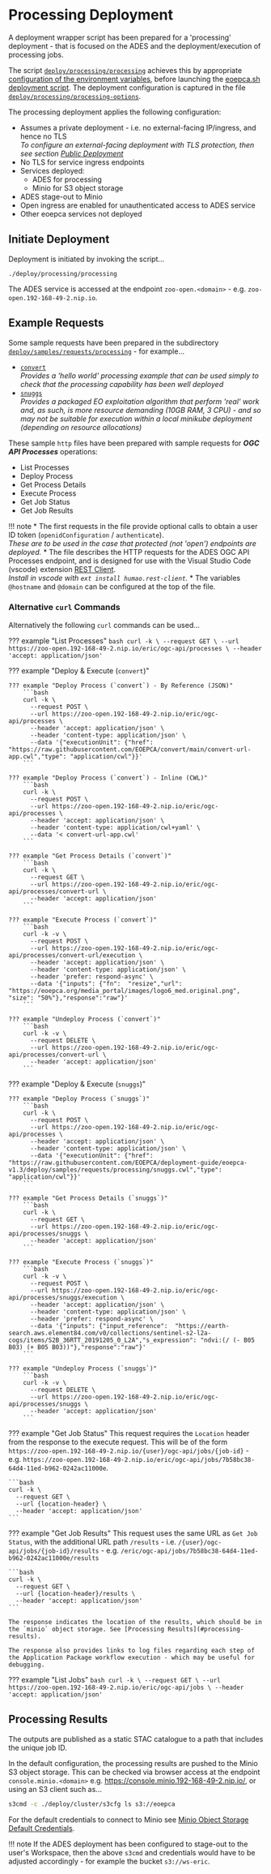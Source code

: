 # Processing Deployment

A deployment wrapper script has been prepared for a 'processing' deployment - that is focused on the ADES and the deployment/execution of processing jobs.

The script [`deploy/processing/processing`](https://github.com/EOEPCA/deployment-guide/blob/eoepca-v1.3/deploy/processing/processing) achieves this by appropriate [configuration of the environment variables](scripted-deployment.md#environment-variables), before launching the [eoepca.sh deployment script](scripted-deployment.md#command-line-arguments). The deployment configuration is captured in the file [`deploy/processing/processing-options`](https://github.com/EOEPCA/deployment-guide/blob/eoepca-v1.3/deploy/processing/processing-options).

The processing deployment applies the following configuration:

* Assumes a private deployment - i.e. no external-facing IP/ingress, and hence no TLS<br>
  _To configure an external-facing deployment with TLS protection, then see section [Public Deployment](scripted-deployment.md#public-deployment)_
* No TLS for service ingress endpoints
* Services deployed:
    * ADES for processing
    * Minio for S3 object storage
* ADES stage-out to Minio
* Open ingress are enabled for unauthenticated access to ADES service
* Other eoepca services not deployed

## Initiate Deployment

Deployment is initiated by invoking the script...

```
./deploy/processing/processing
```

The ADES service is accessed at the endpoint `zoo-open.<domain>` - e.g. `zoo-open.192-168-49-2.nip.io`.

## Example Requests

Some sample requests have been prepared in the subdirectory [`deploy/samples/requests/processing`](https://github.com/EOEPCA/deployment-guide/tree/eoepca-v1.3/deploy/samples/requests/processing) - for example...

* [`convert`](https://github.com/EOEPCA/deployment-guide/blob/eoepca-v1.3/deploy/samples/requests/processing/convert-url.http)<br>
  _Provides a 'hello world' processing example that can be used simply to check that the processing capability has been well deployed_
* [`snuggs`](https://github.com/EOEPCA/deployment-guide/blob/eoepca-v1.3/deploy/samples/requests/processing/snuggs.http)<br>
  _Provides a packaged EO exploitation algorithm that perform 'real' work and, as such, is more resource demanding (10GB RAM, 3 CPU) - and so may not be suitable for execution within a local minikube deployment (depending on resource allocations)_

These sample `http` files have been prepared with sample requests for **_OGC API Processes_** operations:

* List Processes
* Deploy Process
* Get Process Details
* Execute Process
* Get Job Status
* Get Job Results

!!! note
    * The first requests in the file provide optional calls to obtain a user ID token (`openidConfiguration` / `authenticate`).<br>
      _These are to be used in the case that protected (not 'open') endpoints are deployed._
    * The file describes the HTTP requests for the ADES OGC API Processes endpoint, and is designed for use with the Visual Studio Code (vscode) extension [REST Client](https://marketplace.visualstudio.com/items?itemName=humao.rest-client).<br>
      _Install in vscode with `ext install humao.rest-client`._
    * The variables `@hostname` and `@domain` can be configured at the top of the file.
  
### Alternative `curl` Commands

Alternatively the following `curl` commands can be used...

??? example "List Processes"
    ```bash
    curl -k \
      --request GET \
      --url https://zoo-open.192-168-49-2.nip.io/eric/ogc-api/processes \
      --header 'accept: application/json'
    ```

??? example "Deploy & Execute (`convert`)"

    ??? example "Deploy Process (`convert`) - By Reference (JSON)"
        ```bash
        curl -k \
          --request POST \
          --url https://zoo-open.192-168-49-2.nip.io/eric/ogc-api/processes \
          --header 'accept: application/json' \
          --header 'content-type: application/json' \
          --data '{"executionUnit": {"href": "https://raw.githubusercontent.com/EOEPCA/convert/main/convert-url-app.cwl","type": "application/cwl"}}'
        ```

    ??? example "Deploy Process (`convert`) - Inline (CWL)"
        ```bash
        curl -k \
          --request POST \
          --url https://zoo-open.192-168-49-2.nip.io/eric/ogc-api/processes \
          --header 'accept: application/json' \
          --header 'content-type: application/cwl+yaml' \
          --data '< convert-url-app.cwl'
        ```

    ??? example "Get Process Details (`convert`)"
        ```bash
        curl -k \
          --request GET \
          --url https://zoo-open.192-168-49-2.nip.io/eric/ogc-api/processes/convert-url \
          --header 'accept: application/json'
        ```

    ??? example "Execute Process (`convert`)"
        ```bash
        curl -k -v \
          --request POST \
          --url https://zoo-open.192-168-49-2.nip.io/eric/ogc-api/processes/convert-url/execution \
          --header 'accept: application/json' \
          --header 'content-type: application/json' \
          --header 'prefer: respond-async' \
          --data '{"inputs": {"fn":  "resize","url": "https://eoepca.org/media_portal/images/logo6_med.original.png", "size": "50%"},"response":"raw"}'
        ```

    ??? example "Undeploy Process (`convert`)"
        ```bash
        curl -k -v \
          --request DELETE \
          --url https://zoo-open.192-168-49-2.nip.io/eric/ogc-api/processes/convert-url \
          --header 'accept: application/json'
        ```

??? example "Deploy & Execute (`snuggs`)"

    ??? example "Deploy Process (`snuggs`)"
        ```bash
        curl -k \
          --request POST \
          --url https://zoo-open.192-168-49-2.nip.io/eric/ogc-api/processes \
          --header 'accept: application/json' \
          --header 'content-type: application/json' \
          --data '{"executionUnit": {"href": "https://raw.githubusercontent.com/EOEPCA/deployment-guide/eoepca-v1.3/deploy/samples/requests/processing/snuggs.cwl","type": "application/cwl"}}'
        ```

    ??? example "Get Process Details (`snuggs`)"
        ```bash
        curl -k \
          --request GET \
          --url https://zoo-open.192-168-49-2.nip.io/eric/ogc-api/processes/snuggs \
          --header 'accept: application/json'
        ```

    ??? example "Execute Process (`snuggs`)"
        ```bash
        curl -k -v \
          --request POST \
          --url https://zoo-open.192-168-49-2.nip.io/eric/ogc-api/processes/snuggs/execution \
          --header 'accept: application/json' \
          --header 'content-type: application/json' \
          --header 'prefer: respond-async' \
          --data '{"inputs": {"input_reference":  "https://earth-search.aws.element84.com/v0/collections/sentinel-s2-l2a-cogs/items/S2B_36RTT_20191205_0_L2A","s_expression": "ndvi:(/ (- B05 B03) (+ B05 B03))"},"response":"raw"}'
        ```

    ??? example "Undeploy Process (`snuggs`)"
        ```bash
        curl -k -v \
          --request DELETE \
          --url https://zoo-open.192-168-49-2.nip.io/eric/ogc-api/processes/snuggs \
          --header 'accept: application/json'
        ```

??? example "Get Job Status"
    This request requires the `Location` header from the response to the execute request. This will be of the form `https://zoo-open.192-168-49-2.nip.io/{user}/ogc-api/jobs/{job-id}` - e.g. `https://zoo-open.192-168-49-2.nip.io/eric/ogc-api/jobs/7b58bc38-64d4-11ed-b962-0242ac11000e`.

    ```bash
    curl -k \
      --request GET \
      --url {location-header} \
      --header 'accept: application/json'
    ```

??? example "Get Job Results"
    This request uses the same URL as `Get Job Status`, with the additional URL path `/results` - i.e. `/{user}/ogc-api/jobs/{job-id}/results` - e.g. `/eric/ogc-api/jobs/7b58bc38-64d4-11ed-b962-0242ac11000e/results`

    ```bash
    curl -k \
      --request GET \
      --url {location-header}/results \
      --header 'accept: application/json'
    ```

    The response indicates the location of the results, which should be in the `minio` object storage. See [Processing Results](#processing-results).

    The response also provides links to log files regarding each step of the Application Package workflow execution - which may be useful for debugging.

??? example "List Jobs"
    ```bash
    curl -k \
      --request GET \
      --url https://zoo-open.192-168-49-2.nip.io/eric/ogc-api/jobs \
      --header 'accept: application/json'
    ```

## Processing Results

The outputs are published as a static STAC catalogue to a path that includes the unique job ID.

In the default configuration, the processing results are pushed to the Minio S3 object storage. This can be checked via browser access at the endpoint `console.minio.<domain>` e.g. https://console.minio.192-168-49-2.nip.io/, or using an S3 client such as...

```bash
s3cmd -c ./deploy/cluster/s3cfg ls s3://eoepca
```

For the default credentials to connect to Minio see [Minio Object Storage Default Credentials](./scripted-deployment.md#minio-object-storage).

!!! note
    If the ADES deployment has been configured to stage-out to the user's Workspace, then the above `s3cmd` and credentials would have to be adjusted accordingly - for example the bucket `s3://ws-eric`.
